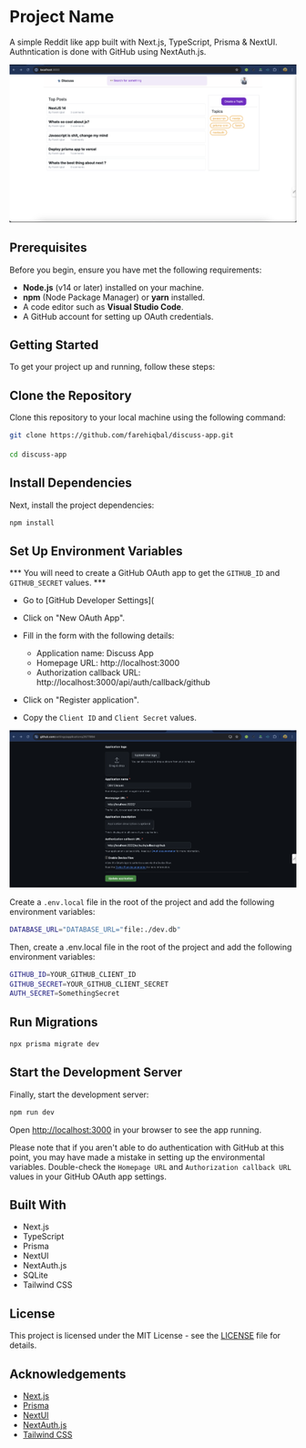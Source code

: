 # Project Name

A simple Reddit like app built with Next.js, TypeScript, Prisma & NextUI. Authntication is done with GitHub using NextAuth.js.

![Discuss App](screenshots/discuss-app.png)


## Prerequisites

Before you begin, ensure you have met the following requirements:

- **Node.js** (v14 or later) installed on your machine.
- **npm** (Node Package Manager) or **yarn** installed.
- A code editor such as **Visual Studio Code**.
- A GitHub account for setting up OAuth credentials.

## Getting Started

To get your project up and running, follow these steps:

## Clone the Repository

Clone this repository to your local machine using the following command:

```bash
git clone https://github.com/farehiqbal/discuss-app.git

cd discuss-app
```

## Install Dependencies

Next, install the project dependencies:

```bash
npm install
```

## Set Up Environment Variables

 *** You will need to create a GitHub OAuth app to get the `GITHUB_ID` and `GITHUB_SECRET` values. ***

- Go to [GitHub Developer Settings](

- Click on "New OAuth App".
- Fill in the form with the following details:
  - Application name: Discuss App
  - Homepage URL: http://localhost:3000
  - Authorization callback URL: http://localhost:3000/api/auth/callback/github
- Click on "Register application".
- Copy the `Client ID` and `Client Secret` values.

![Github App](screenshots/gtihub-app.png)


Create a `.env.local` file in the root of the project and add the following environment variables:

```bash
DATABASE_URL="DATABASE_URL="file:./dev.db"

```
Then, create a .env.local file in the root of the project and add the following environment variables:

```bash
GITHUB_ID=YOUR_GITHUB_CLIENT_ID
GITHUB_SECRET=YOUR_GITHUB_CLIENT_SECRET
AUTH_SECRET=SomethingSecret
```

## Run Migrations 
```bash
npx prisma migrate dev
```

## Start the Development Server

Finally, start the development server:

```bash
npm run dev
```

Open [http://localhost:3000](http://localhost:3000) in your browser to see the app running.

Please note that if you aren't able to do authentication with GitHub at this point, you may have made a mistake in setting up the environmental variables. Double-check the `Homepage URL` and `Authorization callback URL` values in your GitHub OAuth app settings.

## Built With

- Next.js
- TypeScript
- Prisma
- NextUI
- NextAuth.js
- SQLite
- Tailwind CSS

## License

This project is licensed under the MIT License - see the [LICENSE](LICENSE) file for details.

## Acknowledgements

- [Next.js](https://nextjs.org/)
- [Prisma](https://www.prisma.io/)
- [NextUI](https://nextui.org/)
- [NextAuth.js](https://next-auth.js.org/)
- [Tailwind CSS](https://tailwindcss.com/)








